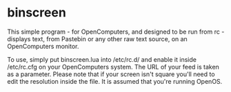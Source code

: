 # binscreen
This simple program - for OpenComputers, and designed to be run from rc - displays text, from Pastebin or any other raw text source, on an OpenComputers monitor.

To use, simply put binscreen.lua into /etc/rc.d/ and enable it inside /etc/rc.cfg on your OpenComputers system. The URL of your feed is taken as a parameter. Please note that if your screen isn't square you'll need to edit the resolution inside the file. It is assumed that you're running OpenOS.
